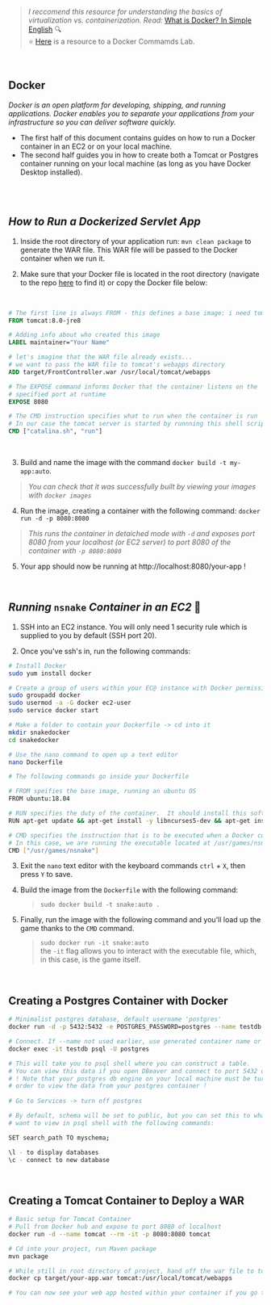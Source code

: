 > *I reccomend this resource for understanding the basics of virtualization vs. containerization.  Read:* [What is Docker? In Simple English](https://blog.usejournal.com/what-is-docker-in-simple-english-a24e8136b90b#:~:text=Terms%20definition,all%20out%20as%20one%20package)    🔍 <br>
> :star: [Here](https://kodekloud.com/courses/970256/lectures/18323815) is a resource to a Docker Commamds Lab.

<br>

## Docker
*Docker is an open platform for developing, shipping, and running applications. Docker enables you to separate your applications from your infrastructure so you can deliver software quickly.*

- The first half of this document contains guides on how to run a Docker container in an EC2 or on your local machine.
- The second half guides you in how to create both a Tomcat or Postgres container running on your local machine (as long as you have Docker Desktop installed).

<br>
<br>

## *How to Run a Dockerized Servlet App*
1. Inside the root directory of your application run: `mvn clean package` to generate the WAR file. This WAR file will be passed to the Docker container when we run it.

2. Make sure that your Docker file is located in the root directory (navigate to the repo [here](https://github.com/sophiagavrila/employee-servlet-app) to find it) or copy the Docker file below:

<br>

```Dockerfile
# The first line is always FROM - this defines a base image: i need tomcat and java 8
FROM tomcat:8.0-jre8

# Adding info about who created this image
LABEL maintainer="Your Name"

# let's imagine that the WAR file already exists...
# we want to pass the WAR file to tomcat's webapps directory
ADD target/FrontController.war /usr/local/tomcat/webapps

# The EXPOSE command informs Docker that the container listens on the 
# specified port at runtime
EXPOSE 8080

# The CMD instruction specifies what to run when the container is run
# In our case the tomcat server is started by runnning this shell script
CMD ["catalina.sh", "run"]
```
<br>

3. Build and name the image with the command `docker build -t my-app:auto`.
> *You can check that it was successfully built by viewing your images with `docker images`*

4. Run the image, creating a container with the following command: `docker run -d -p 8080:8080`
> *This runs the container in detaiched mode with `-d` and exposes port 8080 from your localhost (or EC2 server) to port 8080 of the container with `-p 8080:8080`*

5. Your app should now be running at  http://localhost:8080/your-app !

<br>

## *Running* `nsnake` *Container in an EC2* 🐍

1. SSH into an EC2 instance.  You will only need 1 security rule which is supplied to you by default (SSH port 20).

2. Once you've ssh's in, run the following commands:

``` sh
# Install Docker
sudo yum install docker

# Create a group of users within your EC@ instance with Docker permissions
sudo groupadd docker
sudo usermod -a -G docker ec2-user
sudo service docker start

# Make a folder to contain your Dockerfile -> cd into it
mkdir snakedocker
cd snakedocker

# Use the nano command to open up a text editor
nano Dockerfile

# The following commands go inside your Dockerfile

# FROM speifies the base image, running an ubuntu OS
FROM ubuntu:18.04

# RUN specifies the duty of the container.  It should install this software
RUN apt-get update && apt-get install -y libncurses5-dev && apt-get install -y nsnake

# CMD specifies the instruction that is to be executed when a Docker container starts
# In this case, we are running the executable located at /usr/games/nsnake within the nginx container
CMD ["/usr/games/nsnake"]
```

3. Exit the `nano` text editor with the keyboard commands `ctrl` + `X`, then press `Y` to save.

4. Build the image from the `Dockerfile` with the following command: 
    >`sudo docker build -t snake:auto .`
    
5. Finally, run the image with the following command and you'll load up the game thanks to the `CMD` command.
    >`sudo docker run -it snake:auto` <br>
        the `-it` flag allows you to interact with the executable file, which, in this case, is the game itself.

<br>

## Creating a Postgres Container with Docker
```sh
# Minimalist postgres database, default username 'postgres'
docker run -d -p 5432:5432 -e POSTGRES_PASSWORD=postgres --name testdb postgres

# Connect. If --name not used earlier, use generated container name or id in place of testdb
docker exec -it testdb psql -U postgres

# This will take you to psql shell where you can construct a table.
# You can view this data if you open DBeaver and connect to port 5432 of localhost
# ! Note that your postgres db engine on your local machine must be turned off in 
# order to view the data from your postgres container !
 
# Go to Services -> turn off postgres

# By default, schema will be set to public, but you can set this to whatever custom schema you
# want to view in psql shell with the following commands:

SET search_path TO myschema;

\l - to display databases
\c - connect to new database
```

<br>


## Creating a Tomcat Container to Deploy a WAR
```sh
# Basic setup for Tomcat Container
# Pull from Docker hub and expose to port 8080 of localhost
docker run -d --name tomcat --rm -it -p 8080:8080 tomcat

# Cd into your project, run Maven package
mvn package

# While still in root directory of project, hand off the war file to tomcat to deploy
docker cp target/your-app.war tomcat:/usr/local/tomcat/webapps

# You can now see your web app hosted within your container if you go to localhost:8080/your-app
```

<br>
